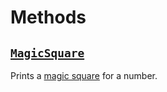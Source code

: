 # Methods

## [`MagicSquare`](MagicSquare/Program.java)

Prints a [magic square](https://en.wikipedia.org/wiki/Magic_square) for a number.
